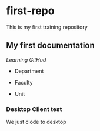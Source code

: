 # first-repo
This is my first training repository 

## My first documentation 
*Learning GitHud*

* Department
- Faculty
+ Unit 

### Desktop Client test
We just clode to desktop
